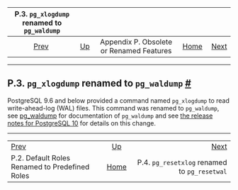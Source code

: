 

|                  P.3. `pg_xlogdump` renamed to `pg_waldump`                  |                                                                         |                                          |                                                       |                                                                          |
| :--------------------------------------------------------------------------: | :---------------------------------------------------------------------- | :--------------------------------------: | ----------------------------------------------------: | -----------------------------------------------------------------------: |
| [Prev](default-roles.html "P.2. Default Roles Renamed to Predefined Roles")  | [Up](appendix-obsolete.html "Appendix P. Obsolete or Renamed Features") | Appendix P. Obsolete or Renamed Features | [Home](index.html "PostgreSQL 17devel Documentation") |  [Next](app-pgresetxlog.html "P.4. pg_resetxlog renamed to pg_resetwal") |

***

## P.3. `pg_xlogdump` renamed to `pg_waldump` [#](#PGXLOGDUMP)

PostgreSQL 9.6 and below provided a command named `pg_xlogdump` to read write-ahead-log (WAL) files. This command was renamed to `pg_waldump`, see [pg\_waldump](pgwaldump.html "pg_waldump") for documentation of `pg_waldump` and see [the release notes for PostgreSQL 10](release-prior.html "E.2. Prior Releases") for details on this change.

***

|                                                                              |                                                                         |                                                                          |
| :--------------------------------------------------------------------------- | :---------------------------------------------------------------------: | -----------------------------------------------------------------------: |
| [Prev](default-roles.html "P.2. Default Roles Renamed to Predefined Roles")  | [Up](appendix-obsolete.html "Appendix P. Obsolete or Renamed Features") |  [Next](app-pgresetxlog.html "P.4. pg_resetxlog renamed to pg_resetwal") |
| P.2. Default Roles Renamed to Predefined Roles                               |          [Home](index.html "PostgreSQL 17devel Documentation")          |                             P.4. `pg_resetxlog` renamed to `pg_resetwal` |
